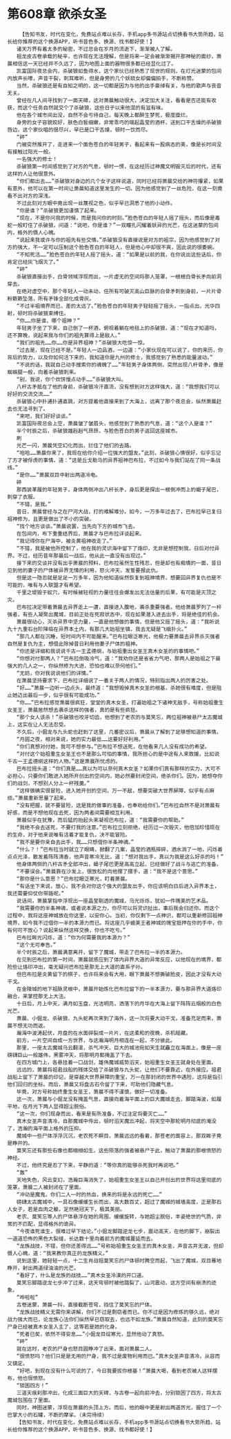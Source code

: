 # 第608章 欲杀女圣
        【告知书友，时代在变化，免费站点难以长存，手机app多书源站点切换看书大势所趋，站长给你推荐的这个换源APP，听书音色多、换源、找书都好使！】
       诸天万界有着太多的秘密，不过总会在岁月的流逝下，渐渐被人了解。
       祖龙皮古卷承载的秘辛，也许现在无法理解，但是将来一定会被渐渐揭开那神秘的面纱，萧晨相信这一天已经并不久远了，因为地图上面的器物很多都已经显化过了。
       凯富国际夜总会内，杀破狼如鱼得水，这个家伙已经熟悉了现世的规则，在灯光迷蒙的包间内放声长嚎，声音干裂，刺耳难听，但是身旁的几个妖娆女却偏偏拍手，不断称赞。
       当然，杀破狼还是有自知之明的，这一切都是因为与他的出手豪绰有关，与他的歌声与丧音无关。
       曾经在凡人间寻找到了一面天碑，这对萧晨触动很大，决定加大关注，看看是否还能有收获，而这个任务自然就交个了杀破狼，这些日子以来他混的有滋有味。
       他在各个城市间出没，自然不会亏待自己，每天晚上都醉生梦死，极度糜烂。
       身旁的女子容貌姣好，肤色白皙细嫩，非常乖巧的端起晶莹的酒杯，送到口干舌燥的杀破狼唇边，这个家伙唱的很尽兴，早已是口干舌燥，顿时一饮而尽。
       “砰”
       门被突然推开了，走进来一个面色苍白的年轻男子，看起来有一股病态的美，像是长时间没有接触过阳光一般。
       一名强大的修士！
       杀破狼第一时间感觉到了对方的气息，顿时一愣，在这经历过神魔文明毁灭后的时代，还有这样的人让他很意外。
       “你们都出去……”杀破狼对身边的几个女子这样说道，同时已经将萧晨交给的神符攥紧，如果有意外，他可以在第一时间让萧晨知道这里发生的一切。因为他感觉到了一丝危险，在这一刻竟看不出对方的深浅。
       不过此刻对方眼中竟出现一丝蔑视之色，似乎早已洞悉了他的小动作。
       “你是谁？”杀破狼更加谨慎了起来。
       “现在，不是你问我的时候，而是我问你的时刻。”脸色苍白的年轻人摇了摇头，而后像是毒蛇一般盯住了杀破狼，问道：“说吧，你是谁？”一双瞳孔闪耀着妖异的光芒，在这迷蒙的包间内，格外的慑人心魄。
       “说起来我或许与你的祖先有些交情。”杀破狼没有直接说是对方的祖宗，因为他感觉到了对方的强大，不一定可以压制这个脸色苍白的年轻人，但是他心中却很不爽，因此说的很委婉。
       “不知死活……”脸色苍白的年轻人摇了摇头，道：“如果是以前的我，在你说出这些话后，你肯定已经灰飞烟灭了。”
       “砰”
       杀破狼直接出手，白骨领域浮现而出，一片虚无的空间将那人笼罩，一根根白骨长矛向前洞穿去。
       在绝对虚空中，那个年轻人一动未动，任所有可破灭高山巨脉的白骨矛刺到身前，一片片骨粉簌簌坠落，所有矛锋全部化成骨灰。
       “不过半祖境界而已，差的太远了。”脸色苍白的年轻男子轻轻摇了摇头，一指点出，光华四射，顿时将杀破狼束缚住。
       “你……你是谁，哪个祖神？”
       年轻男子坐了下来，自己倒了一杯酒，俯视着躺在地毯上的杀破狼，道：“现在才知道吗，还不算晚，说起来我与你们的祖先算得上是敌人。”
       “我们的祖先……你……你是异界祖神？”杀破狼大吃惊一惊。
       “过去是，现在已经不是。”年轻人一边品酒，一边道：“小家伙现在可以说了，你的来历，你背后的势力，以及你如何活下来的，我知道你是九州的修士，我感觉到了熟悉的能量波动。”
       “不说的话，我就自己动手搜索你的魂魄了……”年轻男子身体两侧，突然出现八杆骨矛，像是蜘蛛腿一般，向着杀破狼刺来。
       “别，我说，你个炊饼慢点动手……”杀破狼大叫。
       八杆古矛抵在了他的身前，杀破狼冷汗直流，没有想到对方这样强大，道：“我想我们可以好好的交流交流……”
       杀破狼心中扑通扑通直跳，对方提着他直接来到了大海上，远离了那个夜总会，纵然萧晨赶去也无法寻到了。
       “来吧，我们好好谈谈。”
       凯富国际夜总会上空，萧晨皱了皱眉头，他感觉到了熟悉的气息，道：“这个人是谁？”
       半个时辰之后，杀破狼雄赳赳气昂昂，与脸色苍白的男子返回这座城市。
       刷
       光芒一闪，萧晨凭空幻化而出，拦住了他们的去路。
       “哈哈……萧晨你来了，我现在给你介绍一位强大的盟友。”此刻，杀破狼心情很好，似乎忘记了方才被俘虏的事情，道：“这是丘戈勒马的异界祖神巴布拉，不过如今与我们站在了同一条战线。”
       “是你……”萧晨双目中射出两道冷电。
       砰
       那西装革履的年轻男子，身体两侧冲出八杆长矛，身后更是探出一根倒冲而上的蝎子尾巴，刺穿了衣服。
       “不错，是我。”
       昔日，萧晨曾经与之在尸河大战，打的难解难分。如今，一万多年过去了，巴布拉早已复归祖神修为，且更是做出了不小的突破。
       “找个地方谈谈。”萧晨说罢，当先向下方的城市飞去。
       在包间内，布下重重结界后，萧晨才与巴布拉详谈起来。
       “我记得你在尸海中，被炎黄祖神收走了。”
       “不错，我是被他所控制了，他在我的灵识海中留下了烙印，无非是想控制我，日后对付异界。不过，经历昔年那最后一战后，他从此一直没有出现过。”
       接下来的交谈并没有出乎萧晨的预料，巴布拉虽然生性残忍，但是却也有痴情的一面，昔日见到他的妻子的尸体被异界无情的利用，怒火冲天，发誓要报此仇。
       但是这一隐忍就是足足一万多年，因为他知道纵然恢复到祖神境界，想要回异界复仇也是不可能的，唯有与人联盟才有希望。
       千里之堤毁于蚁穴，有时候被轻视的力量往往会爆发出无法估量的后果，有可能是灭顶之灾。
       巴布拉决定带着萧晨去异界走上一遭，直接进入腹地，袭杀重要强者。他给萧晨罗列了一杆强者，有些人凝聚出魔城，目前正处在死寂状态中，现在如果潜入进去出手，将是绝佳的机会。
       萧晨很动心，灭杀异界中坚力量，一直是他想做的事情，但是他又摇了摇头，道：“我听说九十九重石台阶降临在异界本土内，有那几大始祖坐镇，我去无疑是飞蛾扑火。”
       “那几人都在沉睡，短时间内不可能醒来。”巴布拉眼泛寒光，他极力要萧晨去异界杀灭强者自然是复仇为主，想借此除掉昔日利用他妻子尸体的祖神。
       “你还是详细和我说说千古一王孟德纲，与始祖重出女圣王真木女圣的的事情吧。”
       “你想对付那两人？”巴布拉倒吸冷气，道：“我劝你还是省省力气吧，那两人是始祖之下最强大的几人之一，你纵然修为大进，恐怕也难以奈何他们。”
       “无妨，你对我说说他们的详情。”
       在萧晨坚持要求下，巴布拉详细说了一番关于两人的情况，特别指出两人的厉害之处。
       “好……”萧晨一边听一边点头，最终道：“我想毁掉真木女圣的根基，杀她很有难度，但是阻止她迈出最后一步，似乎很有可能成功。”
       “你……”巴布拉感觉萧晨很疯狂，堂堂的真木女圣，打遍始祖之下诸神无敌手，号称始祖重生女圣王，萧晨居然想去袭杀这样的强者，真的是有些疯狂。
       “那个女人该杀！”杀破狼也咬牙切齿，他想到了老农的与莫笑忘，两位祖神被悬尸太古魔城上，这实在让人无法忍受。
       不久后，小倔龙与九头蛇也赶到了这里，几番密议后，萧晨从了解到了足够想知道的事情。
       “月圆之夜，相对来说，她的实力最低……这要好好利用。”
       “你们真想对付她，我可不想参与。”巴布拉不想送死，在他看来几人没有成功的希望。
       “对付这个始祖重生女圣王也不是那么可怕的事情，我所担心的是中途有人来救援，比如说千古一王孟德纲这样的人物。”这是萧晨所忧虑的。
       巴布拉摇头道：“你们真是……真以为可以奈何真木女圣？如果你们真有那样的实力，大可不必担心，只要你们敢进入她所开创出的空间内，她必然要封闭空间，绝杀你们。因为，她想夺你们的战剑，不想别人分上一杯残羹。”
       “这样做确实很冒险，进入她开创的空间，万一不敌，想要突破大世界屏障，似乎有点麻烦。”萧晨重新思量了起来。
       “没有把握，就不要冒险，这是我的做事的准备，也奉劝给你们。”巴布拉自然不是对萧晨有好感，而是不想他现在去死，因为两者间需要相互利用。
       萧晨似乎在犹豫，而后猛的抬起头来凝视巴布拉，道：“我需要你的帮助。”
       “我绝不会去送死，不要打我的注意。”巴布拉立刻拒绝，经历过一次毁灭，他倍加珍惜现在的生命，对于他来说唯有活着才能复仇，决不能冒险。
       “我不是要你亲自去出手，我……只想借你半条神魂。”
       “什么？！”巴布拉当时就立了眼睛，掀翻了几案，晶莹的酒瓶摔碎，酒水淌了一地，闪烁着点点光泽，散发着阵阵清香，他声音寒冷无比，道：“想对我出手，真以为我是这么好杀的吗！”
       他身体两侧的八杆古矛全部冲出，蝎子尾巴更是高高立起，已经做好了战斗与逃亡的准备。
       “不要误会。”萧晨靠在沙发上，很放松的向他摆了摆手，道：“我不是这个意思。”
       “那你是什么意思？”巴布拉眼泛寒光，盯着萧晨。
       “有话坐下来说，放心，我不会对你这个强大的盟友出手，你应该明白日后进入异界本土，我还需要仰仗你带路呢。”
       说话间，萧晨掌指中浮现出一座晶莹剔透的魔城，乌光烁烁，犹如一件瑰美的艺术品。
       “我需要你的半条神魂，或者说本源之力，你尽可以将灵识扯出，事后我会归还你。而这个过程中，我将这座神城放在你这里，以安你心。当初，你仅剩下一点神识，都可以重新修回祖神境界，如今我不过借你一半的本源力而已。将这座几乎媲美王者神城的瑰宝抵押在你的手中，你有何可不放心？说起来纵然这样交换，你也不吃亏。”
       巴布拉眸光闪烁，道：“你为何需要我的本源力？”
       “这个无可奉告。”
       半个时辰之后，萧晨满意离开，留下了魔城，带走了巴布拉一半的本源力。
       在见到巴布拉的第一时间，萧晨就感应到了体内异界大道的异常反应，以他现在的境界，都险些让烙印冲出，毫无疑问巴布拉是那无上大道的直系子孙。
       但巴布拉是炎黄留下的棋子，也许将来会有大用，眼下萧晨不想撕破脸皮，因此才没有大动干戈。
       在金陵城的地下祖脉灵根中，萧晨开始炼化巴布拉留下的一半本源力，要与那异界大道烙印融合，来掌控那无上大法。
       十日后，月上中天，满月如玉盘，光洁明亮，洒落下的月华在大海上留下阵阵云烟般的白色光芒。
       萧晨、小倔龙、杀破狼、九头蛇再次来到了海外，这一次将要大动干戈，准备充足而来，萧晨不想无功而返。
       瀚海中波涛起伏，月盘的在水面碎裂成一片片，在这柔和的夜晚，杀机暗藏。
       前方，一片空间自成一方世界，与这瀚海明月相连在一起，不分彼此。
       那里，一座太古魔城乌云翻滚，杀气冲天，巨大的城池宛如天生就矗立在海面上，像是一座磅礴巨山一般雄伟，黑雾冲天，将那明月都掩盖了下去。
       在四方城门上，各悬挂着一口战剑，雄伟魔城威势滔天，始祖重生女圣王就身处在里面。
       远远的，萧晨将祖君战船的残体交给了杀破狼与九头蛇，让他们不要靠近，在外接应。祖君战船上留下了萧晨的印记，是穿越大世界屏障的重宝，万一在那封闭的世界中遇险，这将是指引他们回归的坐标。而后，萧晨又将盘古石令留了下来，可助他们隐藏气息。
       毕竟，对方号称始终重生女圣王，萧晨不得不谨慎，做好一切准备。
       这一次，萧晨与小倔龙没有掩盖气息，直接向着海平面上的巨大魔城走去，脚踏海波，如履平地，在月光下两人显得超尘脱俗。
       “这一次，你们现身而出，看来是有所准备，不过注定将要灭亡……”
       真木女圣声音清冷，自那魔城中传出，顿时滔天魔云冲起，将天空中那轮明月彻底的淹没了，浩瀚的海平面上格外的压抑。
       魔城中一些尸体浮浮沉沉，老农死不瞑目，萧晨远远的看着，那苍老的面容上，那双眸子竟是睁开的。
       莫笑忘还有那些石像也都栩栩如生，这些陨落的强者被悬尸于此，触动了萧晨的那根愤怒的神经。
       不过，他终究是忍了下来，平静的道：“等你真的能够杀死我时再说吧。”
       “轰”
       天地失色，风云变幻，浩瀚巨海消失了，始祖重生女圣王以自己开创出的世界将这里彻底的笼罩，萧晨二人被封闭在了里面。
       “冲动是魔鬼，你们二人一时的热血，换来的将是永远的死亡……”
       磅礴太古魔城中，一具石像缓缓生长而出，高大数百丈，超过了魔城的城墙高度，正是那石人女子，若是血肉之躯，定然艳冠天下，极其美丽。
       老农、莫笑忘等人的尸体悬浮在她的周围，缓缓旋转，与她超尘脱俗，丰姿绝世的气质，非常的不匹配，显得格外的诡异。
       “今夜谁死谁生，很难过早下结论。”小倔龙脚踏逆龙七步，震动高天，在他的脚下，崩裂出一道道恐怖的黑色大裂缝，长达数十里向着前方的魔城蔓延而去。
       “龙族战技，不错，但你还差得远……”号称始祖重生女圣王的真木女圣，声音古井无波，但却慑人心魄，道：“我来教你真正的龙族精义。”
       说到这里，她轻轻一点，十二生肖战祖莫笑忘的尸体顿时腾空而起，飞出了魔城，双目蓦地睁开，射出两道绿油油的光芒。
       “看好了，什么是龙族的战技……”真木女圣冷漠的开口道。
       莫笑忘脚踏逆龙七步冲了过来，这天穹顿时被他踏裂了，山河震动，这方空间有崩溃的迹象。
       “哗啦啦”
       古卷迷蒙，萧晨一抖，直接截断苍穹，挡住了莫笑忘的尸体。
       “龙族战技精义无需你来讲解，你们不过是剽窃者而已。你不过是因为修炼的够久远，绝对战力强大而已，论龙族心法你们纵然早已窃取去，也远不如龙族。”萧晨自然知道，此刻的莫笑忘尸身已经被真木女圣入主了，这等若是她的化身。
       “死者已矣，依然不得安息……”小倔龙目绽寒光，显然他动了真怒。
       “砰”
       就在这时，老农的尸身也怒目圆睁冲了出来，面对萧晨二人。
       “很愤怒吗？他们只是是无用的尸身，我不过是废物利用而已。”真木女圣声音清冷，从容而又镇定。
       “好吧，到现在没有什么可说的了，今日我要拔你根基！”萧晨大喝，看到老农被人这样摆布，他也很愤怒。
       “锁困四方！”
       三道天痕刹那冲出，化成三面巨大的天碑，与古卷一起向前冲去，分别锁困了四方，将太古魔城包围在了里面。
       同时，神图迷蒙，浮现在萧晨的头顶上方。而后，他的眼中更是射出两道厉光，握住了一个巴掌大小的石罐，不断的摩挲。（未完待续）
       【告知书友，时代在变化，免费站点难以长存，手机app多书源站点切换看书大势所趋，站长给你推荐的这个换源APP，听书音色多、换源、找书都好使！】